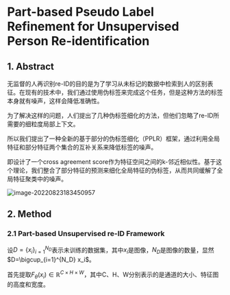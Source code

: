 # **Part-based Pseudo Label Refinement for Unsupervised Person Re-identification**

## 1. Abstract

无监督的人再识别re-ID的目的是为了学习从未标记的数据中检索到人的区别表征。在现有的技术中，我们通过使用伪标签来完成这个任务，但是这种方法的标签本身就有噪声，这样会降低准确性。

为了解决这样的问题，人们提出了几种伪标签细化的方法，但他们忽略了re-ID所需要的细粒度局部上下文。

所以我们提出了一种全新的基于部分的伪标签细化（PPLR）框架，通过利用全局特征和部分特征两个集合的互补关系来降低标签的噪声。

即设计了一个cross agreement score作为特征空间之间的k-邻近相似性。基于这个理论，我们整合了部分特征的预测来细化全局特征的伪标签，从而共同缓解了全局特征聚类中的噪声。

![image-20220823183450957](https://cdn.jsdelivr.net/gh/InverseDa/image@master/image/image-20220823183450957.png)

## 2. Method

### 2.1 **Part-based Unsupervised re-ID Framework**

设$D=\{x_i\}_{i=1}^{N_D}$表示未训练的数据集，其中$x_i$是图像，$N_D$是图像的数量，显然$D=\bigcup_{i=1}^{N_D} x_i$。

首先提取$F_\theta (x_i)\in \mathbb{R}^{C\times H\times W}$，其中C、H、W分别表示的是通道的大小、特征图的高度和宽度。